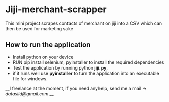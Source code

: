 # __Jiji-merchant-scrapper__
This mini project scrapes contacts of merchant on jiji into a CSV which can then be used for marketing sake

## How to run the application
* Install python on your device
* RUN pip install selenium, pyinstaller to install the required dependencies
* Test the application by running python __jiji.py__, 
* if it runs well use __pyinstaller__ to turn the application into an executable file for windows.

__I freelance at the moment, if you need anyhelp, send me a mail -> _dataslid@gmail.com_ __
